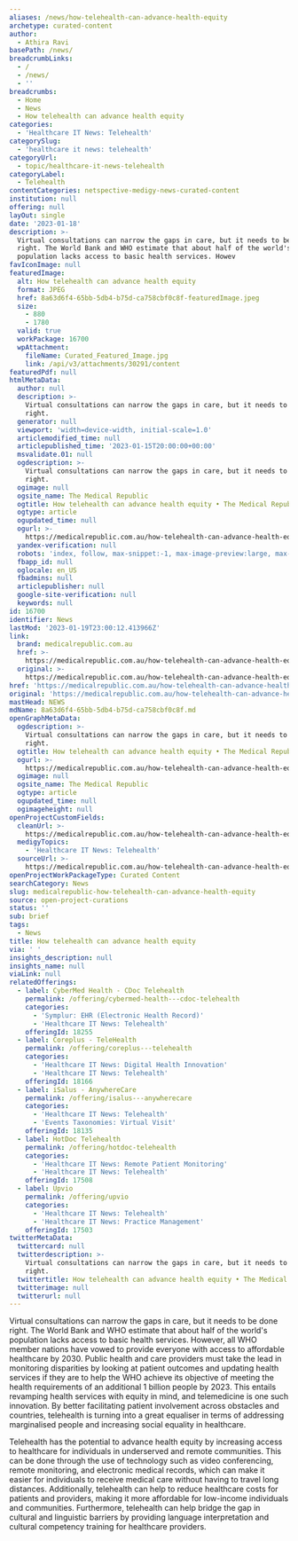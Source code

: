 ```yaml
---
aliases: /news/how-telehealth-can-advance-health-equity
archetype: curated-content
author:
  - Athira Ravi
basePath: /news/
breadcrumbLinks:
  - /
  - /news/
  - ''
breadcrumbs:
  - Home
  - News
  - How telehealth can advance health equity
categories:
  - 'Healthcare IT News: Telehealth'
categorySlug:
  - 'healthcare it news: telehealth'
categoryUrl:
  - topic/healthcare-it-news-telehealth
categoryLabel:
  - Telehealth
contentCategories: netspective-medigy-news-curated-content
institution: null
offering: null
layOut: single
date: '2023-01-18'
description: >-
  Virtual consultations can narrow the gaps in care, but it needs to be done
  right. The World Bank and WHO estimate that about half of the world's
  population lacks access to basic health services. Howev
favIconImage: null
featuredImage:
  alt: How telehealth can advance health equity
  format: JPEG
  href: 8a63d6f4-65bb-5db4-b75d-ca758cbf0c8f-featuredImage.jpeg
  size:
    - 880
    - 1780
  valid: true
  workPackage: 16700
  wpAttachment:
    fileName: Curated_Featured_Image.jpg
    link: /api/v3/attachments/30291/content
featuredPdf: null
htmlMetaData:
  author: null
  description: >-
    Virtual consultations can narrow the gaps in care, but it needs to be done
    right.
  generator: null
  viewport: 'width=device-width, initial-scale=1.0'
  articlemodified_time: null
  articlepublished_time: '2023-01-15T20:00:00+00:00'
  msvalidate.01: null
  ogdescription: >-
    Virtual consultations can narrow the gaps in care, but it needs to be done
    right.
  ogimage: null
  ogsite_name: The Medical Republic
  ogtitle: How telehealth can advance health equity • The Medical Republic
  ogtype: article
  ogupdated_time: null
  ogurl: >-
    https://medicalrepublic.com.au/how-telehealth-can-advance-health-equity/83960
  yandex-verification: null
  robots: 'index, follow, max-snippet:-1, max-image-preview:large, max-video-preview:-1'
  fbapp_id: null
  oglocale: en_US
  fbadmins: null
  articlepublisher: null
  google-site-verification: null
  keywords: null
id: 16700
identifier: News
lastMod: '2023-01-19T23:00:12.413966Z'
link:
  brand: medicalrepublic.com.au
  href: >-
    https://medicalrepublic.com.au/how-telehealth-can-advance-health-equity/83960
  original: >-
    https://medicalrepublic.com.au/how-telehealth-can-advance-health-equity/83960
href: 'https://medicalrepublic.com.au/how-telehealth-can-advance-health-equity/83960'
original: 'https://medicalrepublic.com.au/how-telehealth-can-advance-health-equity/83960'
mastHead: NEWS
mdName: 8a63d6f4-65bb-5db4-b75d-ca758cbf0c8f.md
openGraphMetaData:
  ogdescription: >-
    Virtual consultations can narrow the gaps in care, but it needs to be done
    right.
  ogtitle: How telehealth can advance health equity • The Medical Republic
  ogurl: >-
    https://medicalrepublic.com.au/how-telehealth-can-advance-health-equity/83960
  ogimage: null
  ogsite_name: The Medical Republic
  ogtype: article
  ogupdated_time: null
  ogimageheight: null
openProjectCustomFields:
  cleanUrl: >-
    https://medicalrepublic.com.au/how-telehealth-can-advance-health-equity/83960
  medigyTopics:
    - 'Healthcare IT News: Telehealth'
  sourceUrl: >-
    https://medicalrepublic.com.au/how-telehealth-can-advance-health-equity/83960
openProjectWorkPackageType: Curated Content
searchCategory: News
slug: medicalrepublic-how-telehealth-can-advance-health-equity
source: open-project-curations
status: ''
sub: brief
tags:
  - News
title: How telehealth can advance health equity
via: ' '
insights_description: null
insights_name: null
viaLink: null
relatedOfferings:
  - label: CyberMed Health - CDoc Telehealth
    permalink: /offering/cybermed-health---cdoc-telehealth
    categories:
      - 'Symplur: EHR (Electronic Health Record)'
      - 'Healthcare IT News: Telehealth'
    offeringId: 18255
  - label: Coreplus - TeleHealth
    permalink: /offering/coreplus---telehealth
    categories:
      - 'Healthcare IT News: Digital Health Innovation'
      - 'Healthcare IT News: Telehealth'
    offeringId: 18166
  - label: iSalus - AnywhereCare
    permalink: /offering/isalus---anywherecare
    categories:
      - 'Healthcare IT News: Telehealth'
      - 'Events Taxonomies: Virtual Visit'
    offeringId: 18135
  - label: HotDoc Telehealth
    permalink: /offering/hotdoc-telehealth
    categories:
      - 'Healthcare IT News: Remote Patient Monitoring'
      - 'Healthcare IT News: Telehealth'
    offeringId: 17508
  - label: Upvio
    permalink: /offering/upvio
    categories:
      - 'Healthcare IT News: Telehealth'
      - 'Healthcare IT News: Practice Management'
    offeringId: 17503
twitterMetaData:
  twittercard: null
  twitterdescription: >-
    Virtual consultations can narrow the gaps in care, but it needs to be done
    right.
  twittertitle: How telehealth can advance health equity • The Medical Republic
  twitterimage: null
  twitterurl: null
---
```

<p>Virtual consultations can narrow the gaps in care, but it needs to be done right. The World Bank and WHO estimate that about half of the world's population lacks access to basic health services. However, all WHO member nations have vowed to provide everyone with access to affordable healthcare by 2030. Public health and care providers must take the lead in monitoring disparities by looking at patient outcomes and updating health services if they are to help the WHO achieve its objective of meeting the health requirements of an additional 1 billion people by 2023. This entails revamping health services with equity in mind, and telemedicine is one such innovation. By better facilitating patient involvement across obstacles and countries, telehealth is turning into a great equaliser in terms of addressing marginalised people and increasing social equality in healthcare.&nbsp;</p><p>Telehealth has the potential to advance health equity by increasing access to healthcare for individuals in underserved and remote communities. This can be done through the use of technology such as video conferencing, remote monitoring, and electronic medical records, which can make it easier for individuals to receive medical care without having to travel long distances. Additionally, telehealth can help to reduce healthcare costs for patients and providers, making it more affordable for low-income individuals and communities. Furthermore, telehealth can help bridge the gap in cultural and linguistic barriers by providing language interpretation and cultural competency training for healthcare providers.</p><p>&nbsp;</p>
